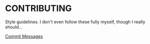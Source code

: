 CONTRIBUTING
============

Style guidelines. I don't even follow these fully myself, though I really should...

[Commit Messages](COMMITS.md)

